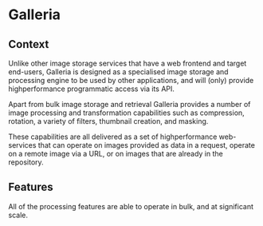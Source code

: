 # Galleria

## Context
Unlike other image storage services that have a web frontend and target end-users, Galleria is designed as a specialised image storage and processing engine to be used by other applications, and will (only) provide highperformance programmatic access via its API. 

Apart from bulk image storage and retrieval Galleria provides a number of image processing and transformation capabilities such as compression, rotation, a variety of filters, thumbnail creation, and masking.

These capabilities are all delivered as a set of highperformance web-services that can operate on images provided as data in a request, operate on a remote image via a URL, or on images that are already in the repository. 

## Features
All of the processing features are able to operate in bulk, and at significant scale.
